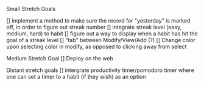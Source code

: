 Small Stretch Goals

[] implement a method to make sure the record for "yesterday" is marked off, in order to figure out streak number
[] integrate streak level (easy, medium, hard) to habit
[] figure out a way to display when a habit has hit the goal of a streak level
[] "tab" between Modify/View/Add (?)
[] Change color upon selecting color in modify, as opposed to clicking away from select

Medium Stretch Goal
[] Deploy on the web

Distant stretch goals
[] intergrate productivity timer/pomodoro timer where one can set a timer to a habit (if they wish) as an option
